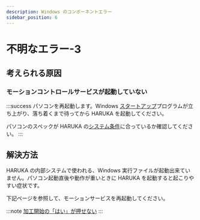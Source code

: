 ```yaml
---
description: Windows のコンポーネントエラー
sidebar_position: 6
---
```


# 不明なエラー-3

## 考えられる原因

### モーションコントロールサービスが起動していない

:::success
パソコンを再起動します。Windows [スタートアップ](/docs/soft/suttoappupuroguramu)プログラムが立ち上がり、落ち着くまで待ってから HARUKA を起動してください。

パソコンのスペックが HARUKA の[システム条件](/docs/basic/pcshisutemuno)に合っているか確認してください。
:::

## 解決方法

HARUKA の内部システムで使われる、Windows 実行ファイルが起動出来ていません。パソコン起動直後や動作が重いときに HARUKA を起動すると起こりやすい症状です。

下記ページを参照して、モーションサービスを再起動してください。

:::note
[加工開始の「はい」が押せない](/docs/soft/shinai-1/nohaigasenai)
:::
